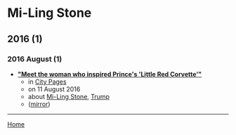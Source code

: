# Mi-Ling Stone

## 2016 (1)

### 2016 August (1)

 - [**"Meet the woman who inspired Prince's 'Little Red Corvette'"**](http://www.citypages.com/music/meet-the-woman-who-inspired-princes-little-red-corvette/389864342)
    - in [City Pages](../../publications/a-e/city-pages/index.md)
    - on 11 August 2016
    - about [Mi-Ling Stone](../../topics/mi-ling-stone/index.md), [Trump](../../topics/trump/index.md)
    - ([mirror](https://web.archive.org/web/*/http://www.citypages.com/music/meet-the-woman-who-inspired-princes-little-red-corvette/389864342))

----

[Home](../index.md)
